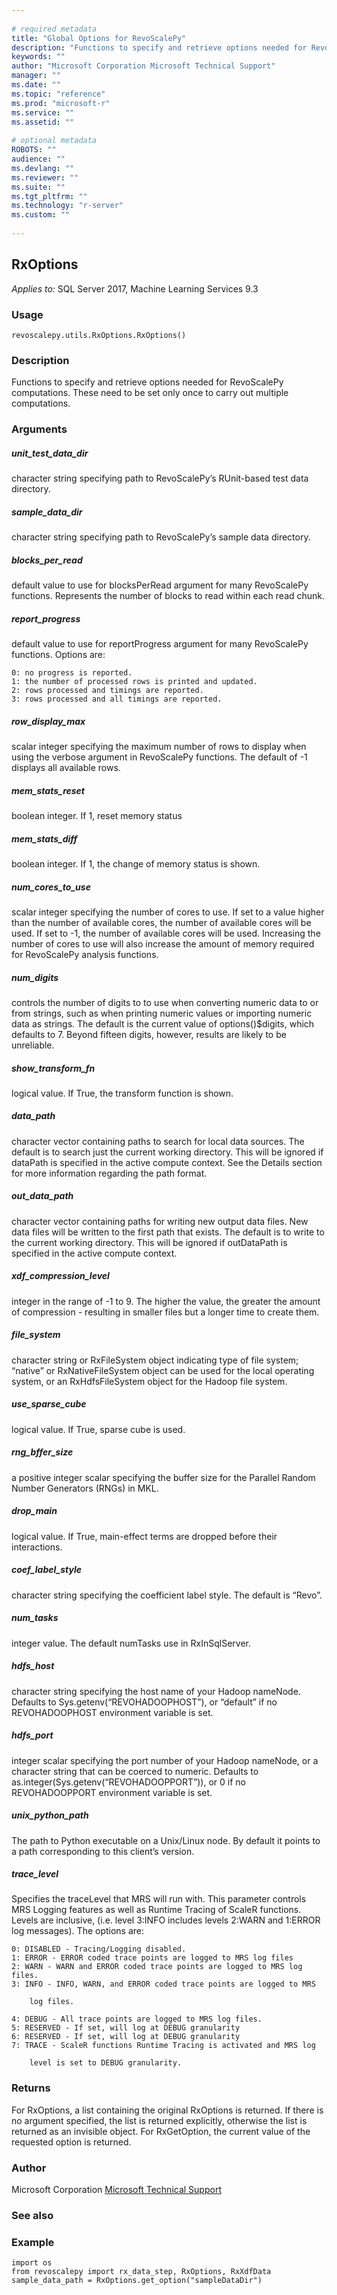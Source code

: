 ```yaml
--- 
 
# required metadata 
title: "Global Options for RevoScalePy" 
description: "Functions to specify and retrieve options needed for RevoScalePy computations. These need to be set only once to carry out multiple computations." 
keywords: "" 
author: "Microsoft Corporation Microsoft Technical Support" 
manager: "" 
ms.date: "" 
ms.topic: "reference" 
ms.prod: "microsoft-r" 
ms.service: "" 
ms.assetid: "" 
 
# optional metadata 
ROBOTS: "" 
audience: "" 
ms.devlang: "" 
ms.reviewer: "" 
ms.suite: "" 
ms.tgt_pltfrm: "" 
ms.technology: "r-server" 
ms.custom: "" 
 
---
```


## RxOptions


*Applies to:* SQL Server 2017, Machine Learning Services 9.3


### Usage



```
revoscalepy.utils.RxOptions.RxOptions()
```




### Description

Functions to specify and retrieve options needed for RevoScalePy computations. These need to be set only once to carry out multiple computations.


### Arguments


##### unit_test_data_dir

character string specifying path to RevoScalePy’s
RUnit-based test data directory.


##### sample_data_dir

character string specifying path to RevoScalePy’s
sample data directory.


##### blocks_per_read

default value to use for blocksPerRead argument for
many RevoScalePy functions. Represents the number of blocks to read within
each read chunk.


##### report_progress

default value to use for reportProgress argument for
many RevoScalePy functions. Options are:

    0: no progress is reported.
    1: the number of processed rows is printed and updated.
    2: rows processed and timings are reported.
    3: rows processed and all timings are reported.


##### row_display_max

scalar integer specifying the maximum number of rows
to display when using the verbose argument in RevoScalePy functions. The
default of -1 displays all available rows.


##### mem_stats_reset

boolean integer. If 1, reset memory status


##### mem_stats_diff

boolean integer. If 1, the change of memory status is
shown.


##### num_cores_to_use

scalar integer specifying the number of cores to use.
If set to a value higher than the number of available cores, the number of
available cores will be used. If set to -1, the number of available cores
will be used. Increasing the number of cores to use will also increase the
amount of memory required for RevoScalePy analysis functions.


##### num_digits

controls the number of digits to to use when converting
numeric data to or from strings, such as when printing numeric values or
importing numeric data as strings. The default is the current value of
options()$digits, which defaults to 7. Beyond fifteen digits, however,
results are likely to be unreliable.


##### show_transform_fn

logical value. If True, the transform function is
shown.


##### data_path

character vector containing paths to search for local data
sources. The default is to search just the current working directory. This
will be ignored if dataPath is specified in the active compute context. See
the Details section for more information regarding the path format.


##### out_data_path

character vector containing paths for writing new
output data files. New data files will be written to the first path that
exists. The default is to write to the current working directory. This will
be ignored if outDataPath is specified in the active compute context.


##### xdf_compression_level

integer in the range of -1 to 9. The higher the
value, the greater the amount of compression - resulting in smaller files
but a longer time to create them.


##### file_system

character string or RxFileSystem object indicating type
of file system; “native” or RxNativeFileSystem object can be used for the
local operating system, or an RxHdfsFileSystem object for the Hadoop file
system.


##### use_sparse_cube

logical value. If True, sparse cube is used.


##### rng_bffer_size

a positive integer scalar specifying the buffer size
for the Parallel Random Number Generators (RNGs) in MKL.


##### drop_main

logical value. If True, main-effect terms are dropped
before their interactions.


##### coef_label_style

character string specifying the coefficient label
style. The default is “Revo”.


##### num_tasks

integer value. The default numTasks use in RxInSqlServer.


##### hdfs_host

character string specifying the host name of your Hadoop
nameNode. Defaults to Sys.getenv(“REVOHADOOPHOST”), or “default” if no
REVOHADOOPHOST environment variable is set.


##### hdfs_port

integer scalar specifying the port number of your Hadoop
nameNode, or a character string that can be coerced to numeric. Defaults to
as.integer(Sys.getenv(“REVOHADOOPPORT”)), or 0 if no REVOHADOOPPORT
environment variable is set.


##### unix_python_path

The path to Python executable on a Unix/Linux node.
By default it points to a path corresponding to this client’s version.


##### trace_level

Specifies the traceLevel that MRS will run with. This
parameter controls MRS Logging features as well as Runtime Tracing of
ScaleR functions. Levels are inclusive, (i.e. level 3:INFO includes levels
2:WARN and 1:ERROR log messages). The options are:

    0: DISABLED - Tracing/Logging disabled.
    1: ERROR - ERROR coded trace points are logged to MRS log files
    2: WARN - WARN and ERROR coded trace points are logged to MRS log files.
    3: INFO - INFO, WARN, and ERROR coded trace points are logged to MRS

        log files.

    4: DEBUG - All trace points are logged to MRS log files.
    5: RESERVED - If set, will log at DEBUG granularity
    6: RESERVED - If set, will log at DEBUG granularity
    7: TRACE - ScaleR functions Runtime Tracing is activated and MRS log

        level is set to DEBUG granularity.


### Returns

For RxOptions, a list containing the original RxOptions is returned. If there is no argument specified, the list is returned explicitly, otherwise the list is returned as an invisible object. For RxGetOption, the current value of the requested option is returned.


### Author

Microsoft Corporation [Microsoft Technical Support](https://go.microsoft.com/fwlink/?LinkID=698556&clcid=0x409.md)


### See also


### Example



```
import os
from revoscalepy import rx_data_step, RxOptions, RxXdfData
sample_data_path = RxOptions.get_option("sampleDataDir")
```

